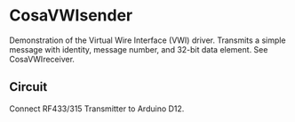 CosaVWIsender
=============
Demonstration of the Virtual Wire Interface (VWI) driver. Transmits a
simple message with identity, message number, and 32-bit data element.
See CosaVWIreceiver.

Circuit
-------
Connect RF433/315 Transmitter to Arduino D12.


